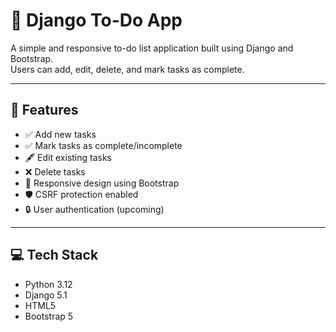 # 📝 Django To-Do App

A simple and responsive to-do list application built using Django and Bootstrap.  
Users can add, edit, delete, and mark tasks as complete.

---

## 🚀 Features

- ✅ Add new tasks
- ✅ Mark tasks as complete/incomplete
- 🖋 Edit existing tasks
- ❌ Delete tasks
- 🎨 Responsive design using Bootstrap
- 🛡 CSRF protection enabled
- 🔒 User authentication (upcoming)

---


## 💻 Tech Stack

- Python 3.12
- Django 5.1
- HTML5
- Bootstrap 5
